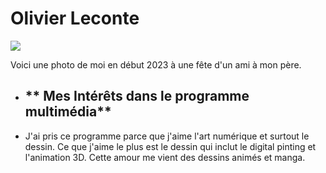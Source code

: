# Olivier Leconte

 <img src="https://github.com/user-attachments/assets/53958a5d-1a2d-40e4-87fd-d039363a2912">


Voici une photo de moi en début 2023 à une fête d'un ami à mon père.


- ## ** Mes Intérêts dans le programme multimédia**
- J'ai pris ce programme parce que j'aime l'art numérique et surtout le dessin. Ce que j'aime le plus est le dessin qui inclut le digital pinting et l'animation 3D. Cette amour me vient des dessins animés et manga. 
